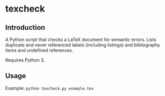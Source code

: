 # texcheck


## Introduction
A Python script that checks a LaTeX document for semantic errors. Lists duplicate and never referenced labels (including listings) and bibliography items and undefined references.

Requires Python 3.


## Usage
Example: `python texcheck.py example.tex`
